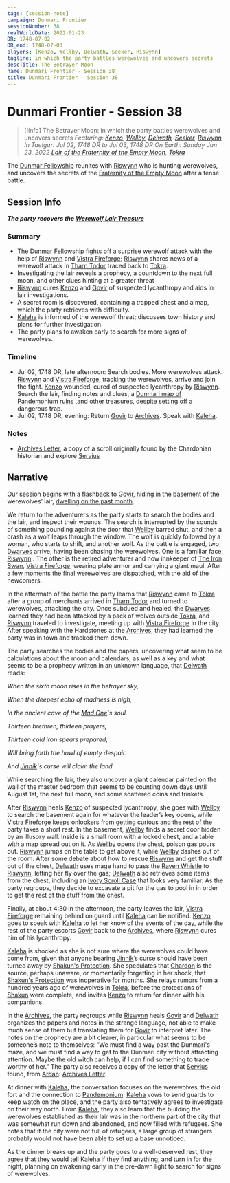 ```yaml
---
tags: [session-note]
campaign: Dunmari Frontier
sessionNumber: 38
realWorldDate: 2022-01-23
DR: 1748-07-02
DR_end: 1748-07-03
players: [Kenzo, Wellby, Delwath, Seeker, Riswynn]
tagline: in which the party battles werewolves and uncovers secrets
descTitle: The Betrayer Moon
name: Dunmari Frontier - Session 38
title: Dunmari Frontier - Session 38
---
```

# Dunmari Frontier - Session 38

>[!info] The Betrayer Moon: in which the party battles werewolves and uncovers secrets
> *Featuring: [Kenzo](<../../../people/pcs/dunmar-fellowship/kenzo.md>), [Wellby](<../../../people/pcs/dunmar-fellowship/wellby.md>), [Delwath](<../../../people/pcs/dunmar-fellowship/delwath.md>), [Seeker](<../../../people/pcs/dunmar-fellowship/seeker.md>), [Riswynn](<../../../people/pcs/dunmar-fellowship/riswynn.md>)*
> *In Taelgar: Jul 02, 1748 DR to Jul 03, 1748 DR*
> *On Earth: Sunday Jan 23, 2022*
> *[Lair of the Fraternity of the Empty Moon](<../../../gazetteer/greater-dunmar/realms/dunmar/central-dunmar/tokra/lair-of-the-fraternity-of-the-empty-moon.md>), [Tokra](<../../../gazetteer/greater-dunmar/realms/dunmar/central-dunmar/tokra/tokra.md>)*

The [Dunmar Fellowship](<../../../people/pcs/dunmar-fellowship/dunmar-fellowship.md>) reunites with [Riswynn](<../../../people/pcs/dunmar-fellowship/riswynn.md>) who is hunting werewolves, and uncovers the secrets of the [Fraternity of the Empty Moon](<../../../groups/fraternity-of-the-empty-moon.md>) after a tense battle.

## Session Info

***The party recovers the [Werewolf Lair Treasure](<../treasure/werewolf-lair-treasure.md>)***
### Summary

- The [Dunmar Fellowship](<../../../people/pcs/dunmar-fellowship/dunmar-fellowship.md>) fights off a surprise werewolf attack with the help of [Riswynn](<../../../people/pcs/dunmar-fellowship/riswynn.md>) and [Vistra Fireforge](<../../../people/dwarves/vistra-fireforge.md>); [Riswynn](<../../../people/pcs/dunmar-fellowship/riswynn.md>) shares news of a werewolf attack in [Tharn Todor](<../../../gazetteer/greater-dunmar/realms/nardith/tharn-todor.md>) traced back to [Tokra](<../../../gazetteer/greater-dunmar/realms/dunmar/central-dunmar/tokra/tokra.md>).
- Investigating the lair reveals a prophecy, a countdown to the next full moon, and other clues hinting at a greater threat
- [Riswynn](<../../../people/pcs/dunmar-fellowship/riswynn.md>) cures [Kenzo](<../../../people/pcs/dunmar-fellowship/kenzo.md>) and [Govir](<../../../people/dunmari/govir.md>) of suspected lycanthropy and aids in lair investigations.
- A secret room is discovered, containing a trapped chest and a map, which the party retrieves with difficulty.
- [Kaleha](<../../../people/dunmari/kaleha.md>) is informed of the werewolf threat; discusses town history and plans for further investigation.
- The party plans to awaken early to search for more signs of werewolves.

### Timeline
- Jul 02, 1748 DR, late afternoon: Search bodies. More werewolves attack. [Riswynn](<../../../people/pcs/dunmar-fellowship/riswynn.md>) and [Vistra Fireforge](<../../../people/dwarves/vistra-fireforge.md>), tracking the werewolves, arrive and join the fight. [Kenzo](<../../../people/pcs/dunmar-fellowship/kenzo.md>) wounded, cured of suspected lycanthropy by [Riswynn](<../../../people/pcs/dunmar-fellowship/riswynn.md>). Search the lair, finding notes and clues, a [Dunmari map of Pandemonium ruins](<../treasure/notable-items/dunmari-map-of-pandemonium-ruins.md>) ,and other treasures, despite setting off a dangerous trap. 
- Jul 02, 1748 DR, evening: Return [Govir](<../../../people/dunmari/govir.md>) to [Archives](<../../../gazetteer/greater-dunmar/realms/dunmar/central-dunmar/tokra/archives.md>). Speak with [Kaleha](<../../../people/dunmari/kaleha.md>). 

### Notes
- [Archives Letter](<../letters-and-notes/archives-letter.md>), a copy of a scroll originally found by the Chardonian historian and explore [Servius](<../../../people/chardonians/servius.md>)



## Narrative
Our session begins with a flashback to [Govir](<../../../people/dunmari/govir.md>), hiding in the basement of the werewolves’ lair, [dwelling on the past month](<../tales-and-stories/govir-s-story.md>). 

We return to the adventurers as the party starts to search the bodies and the lair, and inspect their wounds. The search is interrupted by the sounds of something pounding against the door that [Wellby](<../../../people/pcs/dunmar-fellowship/wellby.md>) barred shut, and then a crash as a wolf leaps through the window. The wolf is quickly followed by a woman, who starts to shift, and another wolf. As the battle is engaged, two [Dwarves](<../../../species/children-of-the-embodied-gods/dwarves/dwarves.md>) arrive, having been chasing the werewolves. One is a familiar face, [Riswynn](<../../../people/pcs/dunmar-fellowship/riswynn.md>) . The other is the retired adventurer and now innkeeper of [The Iron Swan](<../../../gazetteer/greater-dunmar/realms/dunmar/central-dunmar/tokra/the-iron-swan.md>), [Vistra Fireforge](<../../../people/dwarves/vistra-fireforge.md>), wearing plate armor and carrying a giant maul. After a few moments the final werewolves are dispatched, with the aid of the newcomers.

In the aftermath of the battle the party learns that [Riswynn](<../../../people/pcs/dunmar-fellowship/riswynn.md>) came to [Tokra](<../../../gazetteer/greater-dunmar/realms/dunmar/central-dunmar/tokra/tokra.md>) after a group of merchants arrived in [Tharn Todor](<../../../gazetteer/greater-dunmar/realms/nardith/tharn-todor.md>) and turned to werewolves, attacking the city. Once subdued and healed, the [Dwarves](<../../../species/children-of-the-embodied-gods/dwarves/dwarves.md>) learned they had been attacked by a pack of wolves outside [Tokra](<../../../gazetteer/greater-dunmar/realms/dunmar/central-dunmar/tokra/tokra.md>), and [Riswynn](<../../../people/pcs/dunmar-fellowship/riswynn.md>) traveled to investigate, meeting up with [Vistra Fireforge](<../../../people/dwarves/vistra-fireforge.md>) in the city. After speaking with the Hardstones at the [Archives](<../../../gazetteer/greater-dunmar/realms/dunmar/central-dunmar/tokra/archives.md>), they had learned the party was in town and tracked them down. 

The party searches the bodies and the papers, uncovering what seem to be calculations about the moon and calendars, as well as a key and what seems to be a prophecy written in an unknown language, that [Delwath](<../../../people/pcs/dunmar-fellowship/delwath.md>) reads:

*When the sixth moon rises in the betrayer sky,*

*When the deepest echo of madness is nigh,*

*In the ancient cave of the [Mad One](<../../../cosmology/gods/embodied-gods/mad-one.md>)'s soul.*

*Thirteen brethren, thirteen prayers,*

*Thirteen cold iron spears prepared,*

*Will bring forth the howl of empty despair.*

*And [Jinnik](<../../../cosmology/gods/high-gods/jinnik.md>)'s curse will claim the land.*

While searching the lair, they also uncover a giant calendar painted on the wall of the master bedroom that seems to be counting down days until August 1st, the next full moon, and some scattered coins and trinkets. 

After [Riswynn](<../../../people/pcs/dunmar-fellowship/riswynn.md>) heals [Kenzo](<../../../people/pcs/dunmar-fellowship/kenzo.md>) of suspected lycanthropy, she goes with [Wellby](<../../../people/pcs/dunmar-fellowship/wellby.md>) to search the basement again for whatever the leader’s key opens, while [Vistra Fireforge](<../../../people/dwarves/vistra-fireforge.md>) keeps onlookers from getting curious and the rest of the party takes a short rest. In the basement, [Wellby](<../../../people/pcs/dunmar-fellowship/wellby.md>) finds a secret door hidden by an illusory wall. Inside is a small room with a locked chest, and a table with a map spread out on it. As [Wellby](<../../../people/pcs/dunmar-fellowship/wellby.md>) opens the chest, poison gas pours out. [Riswynn](<../../../people/pcs/dunmar-fellowship/riswynn.md>) jumps on the table to get above it, while [Wellby](<../../../people/pcs/dunmar-fellowship/wellby.md>) dashes out of the room. After some debate about how to rescue [Riswynn](<../../../people/pcs/dunmar-fellowship/riswynn.md>) and get the stuff out of the chest, [Delwath](<../../../people/pcs/dunmar-fellowship/delwath.md>) uses mage hand to pass the [Raven Whistle](<../treasure/notable-items/raven-whistle.md>) to [Riswynn](<../../../people/pcs/dunmar-fellowship/riswynn.md>), letting her fly over the gas; [Delwath](<../../../people/pcs/dunmar-fellowship/delwath.md>) also retrieves some items from the chest, including an [Ivory Scroll Case](<../treasure/notable-items/ivory-scroll-case.md>) that looks very familiar. As the party regroups, they decide to excavate a pit for the gas to pool in in order to get the rest of the stuff from the chest. 

Finally, at about 4:30 in the afternoon, the party leaves the lair, [Vistra Fireforge](<../../../people/dwarves/vistra-fireforge.md>) remaining behind on guard until [Kaleha](<../../../people/dunmari/kaleha.md>) can be notified. [Kenzo](<../../../people/pcs/dunmar-fellowship/kenzo.md>) goes to speak with [Kaleha](<../../../people/dunmari/kaleha.md>) to let her know of the events of the day, while the rest of the party escorts [Govir](<../../../people/dunmari/govir.md>) back to the [Archives](<../../../gazetteer/greater-dunmar/realms/dunmar/central-dunmar/tokra/archives.md>), where [Riswynn](<../../../people/pcs/dunmar-fellowship/riswynn.md>) cures him of his lycanthropy. 

[Kaleha](<../../../people/dunmari/kaleha.md>) is shocked as she is not sure where the werewolves could have come from, given that anyone bearing [Jinnik](<../../../cosmology/gods/high-gods/jinnik.md>)’s curse should have been turned away by [Shakun's Protection](<../../../cosmology/religions/five-siblings/shakun-s-protection.md>). She speculates that [Chardon](<../../../gazetteer/west-coast/chardonian-empire/chardon/chardon.md>) is the source, perhaps unaware, or momentarily forgetting in her shock, that [Shakun's Protection](<../../../cosmology/religions/five-siblings/shakun-s-protection.md>) was inoperative for months. She relays rumors from a hundred years ago of werewolves in [Tokra](<../../../gazetteer/greater-dunmar/realms/dunmar/central-dunmar/tokra/tokra.md>), before the protections of [Shakun](<../../../cosmology/gods/incorporeal-gods/dunmari-pantheon/shakun.md>) were complete, and invites [Kenzo](<../../../people/pcs/dunmar-fellowship/kenzo.md>) to return for dinner with his companions. 

In the [Archives](<../../../gazetteer/greater-dunmar/realms/dunmar/central-dunmar/tokra/archives.md>), the party regroups while [Riswynn](<../../../people/pcs/dunmar-fellowship/riswynn.md>) heals [Govir](<../../../people/dunmari/govir.md>) and [Delwath](<../../../people/pcs/dunmar-fellowship/delwath.md>) organizes the papers and notes in the strange language, not able to make much sense of them but translating them for [Govir](<../../../people/dunmari/govir.md>) to interpret later. The notes on the prophecy are a bit clearer, in particular what seems to be someone’s note to themselves: “We must find a way past the Dunmari's maze, and we must find a way to get to the Dunmari city without attracting attention. Maybe the old witch can help, if I can find something to trade worthy of her.” The party also receives a copy of the letter that [Servius](<../../../people/chardonians/servius.md>) found, from [Ardan](<../../../people/dunmari/ardan.md>): [Archives Letter](<../letters-and-notes/archives-letter.md>).

At dinner with [Kaleha](<../../../people/dunmari/kaleha.md>), the conversation focuses on the werewolves, the old fort and the connection to [Pandemonium](<../../../cosmology/multiverse/spiritual-realms/other-realms/pandemonium.md>). [Kaleha](<../../../people/dunmari/kaleha.md>) vows to send guards to keep watch on the place, and the party also tentatively agrees to investigate on their way north. From [Kaleha](<../../../people/dunmari/kaleha.md>), they also learn that the building the werewolves established as their lair was in the northern part of the city that was somewhat run down and abandoned, and now filled with refugees. She notes that if the city were not full of refugees, a large group of strangers probably would not have been able to set up a base unnoticed. 

As the dinner breaks up and the party goes to a well-deserved rest, they agree that they would tell [Kaleha](<../../../people/dunmari/kaleha.md>) if they find anything, and turn in for the night, planning on awakening early in the pre-dawn light to search for signs of werewolves.
